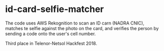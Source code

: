 # id-card-selfie-matcher
The code uses AWS Rekognition to scan an ID carn (NADRA CNIC), matches te selfie against the photo on the card, and verifies the person by sending a code onto the user's cell number.

Third place in Telenor-Netsol Hackfest 2018.
